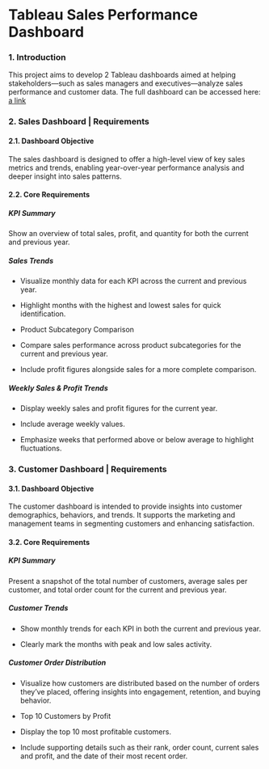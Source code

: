# Tableau Sales Performance Dashboard

### 1. Introduction

This project aims to develop 2 Tableau dashboards aimed at helping stakeholders—such as sales managers and executives—analyze sales performance and customer data.
The full dashboard can be accessed here: [a link]([https://github.com/user/repo/blob/branch/other_file.md](https://public.tableau.com/views/SalesCustomerDashboard_17446424400570/SalesDashboard?:language=en-US&:sid=&:redirect=auth&:display_count=n&:origin=viz_share_link))

### 2. Sales Dashboard | Requirements
#### 2.1. Dashboard Objective
The sales dashboard is designed to offer a high-level view of key sales metrics and trends, enabling year-over-year performance analysis and deeper insight into sales patterns.

#### 2.2. Core Requirements

##### KPI Summary
Show an overview of total sales, profit, and quantity for both the current and previous year.

##### Sales Trends

- Visualize monthly data for each KPI across the current and previous year.

- Highlight months with the highest and lowest sales for quick identification.

- Product Subcategory Comparison

- Compare sales performance across product subcategories for the current and previous year.

- Include profit figures alongside sales for a more complete comparison.

##### Weekly Sales & Profit Trends

- Display weekly sales and profit figures for the current year.

- Include average weekly values.

- Emphasize weeks that performed above or below average to highlight fluctuations.

### 3. Customer Dashboard | Requirements
#### 3.1. Dashboard Objective
The customer dashboard is intended to provide insights into customer demographics, behaviors, and trends. It supports the marketing and management teams in segmenting customers and enhancing satisfaction.

#### 3.2. Core Requirements

##### KPI Summary
Present a snapshot of the total number of customers, average sales per customer, and total order count for the current and previous year.

##### Customer Trends

- Show monthly trends for each KPI in both the current and previous year.

- Clearly mark the months with peak and low sales activity.

##### Customer Order Distribution
- Visualize how customers are distributed based on the number of orders they’ve placed, offering insights into engagement, retention, and buying behavior.

- Top 10 Customers by Profit

- Display the top 10 most profitable customers.

- Include supporting details such as their rank, order count, current sales and profit, and the date of their most recent order.


